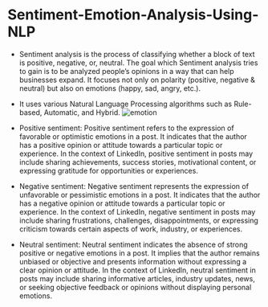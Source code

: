 # Sentiment-Emotion-Analysis-Using-NLP
* Sentiment analysis is the process of classifying whether a block of text is positive, negative, or, neutral. The goal which Sentiment analysis tries to gain is to be analyzed people’s opinions in a way that can help businesses expand. It focuses not only on polarity (positive, negative & neutral) but also on emotions (happy, sad, angry, etc.).
*  It uses various Natural Language Processing algorithms such as Rule-based, Automatic, and Hybrid.
![emotion](https://github.com/Tanwar-12/Sentiment-Emotion-Analysis-Using-NLP/assets/110081008/4def6c22-d8fa-4e34-8f5c-bad082bc5175)

 * Positive sentiment: Positive sentiment refers to the expression of favorable or optimistic emotions in a post. It indicates that the author has a positive opinion or attitude towards a particular topic or experience. In the context of LinkedIn, positive sentiment in posts may include sharing achievements, success stories, motivational content, or expressing gratitude for opportunities or experiences.
*  Negative sentiment: Negative sentiment represents the expression of unfavorable or pessimistic emotions in a post. It indicates that the author has a negative opinion or attitude towards a particular topic or experience. In the context of LinkedIn, negative sentiment in posts may include sharing frustrations, challenges, disappointments, or expressing criticism towards certain aspects of work, industry, or experiences.
*  Neutral sentiment: Neutral sentiment indicates the absence of strong positive or negative emotions in a post. It implies that the author remains unbiased or objective and presents information without expressing a clear opinion or attitude. In the context of LinkedIn, neutral sentiment in posts may include sharing informative articles, industry updates, news, or seeking objective feedback or opinions without displaying personal emotions.
